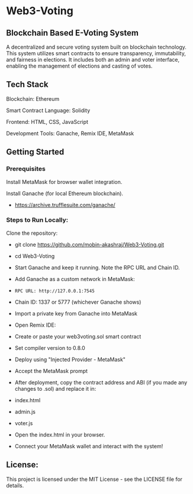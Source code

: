 # Web3-Voting
## Blockchain Based E-Voting System

A decentralized and secure voting system built on blockchain technology. This system utilizes smart contracts to ensure transparency, immutability, and fairness in elections. It includes both an admin and voter interface, enabling the management of elections and casting of votes.

## Tech Stack

Blockchain: Ethereum

Smart Contract Language: Solidity

Frontend: HTML, CSS, JavaScript

Development Tools: Ganache, Remix IDE, MetaMask


## Getting Started
### Prerequisites

Install MetaMask for browser wallet integration.

Install Ganache (for local Ethereum blockchain).

+ https://archive.trufflesuite.com/ganache/

### Steps to Run Locally:

Clone the repository:

+ git clone https://github.com/mobin-akashraj/Web3-Voting.git

+ cd Web3-Voting

+ Start Ganache and keep it running. Note the RPC URL and Chain ID.

+ Add Ganache as a custom network in MetaMask:
+     RPC URL: http://127.0.0.1:7545

 - Chain ID: 1337 or 5777 (whichever Ganache shows)

 - Import a private key from Ganache into MetaMask

+ Open Remix IDE:

 - Create or paste your web3voting.sol smart contract

 - Set compiler version to 0.8.0

 - Deploy using "Injected Provider - MetaMask"

 - Accept the MetaMask prompt

+ After deployment, copy the contract address and ABI (if you made any changes to .sol) and replace it in:

 - index.html

 - admin.js

 - voter.js

+ Open the index.html in your browser.

+ Connect your MetaMask wallet and interact with the system!


## License:
This project is licensed under the MIT License - see the LICENSE file for details.
